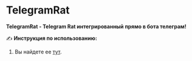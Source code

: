 # TelegramRat
**TelegramRat - Telegram Rat интегрированный прямо в бота телеграм!**

:writing_hand: **Инструкция по использованию:**
1. Вы найдете ее [тут](https://teletype.in/@beand/TelegramRat).
